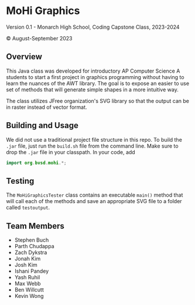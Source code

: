 # MoHi Graphics

Version 0.1 - Monarch High School, Coding Capstone Class, 2023-2024

© August-September 2023

## Overview
This Java class was developed for introductory AP Computer Science A students to start a first project in graphics programming without having to learn the nuances of the AWT library. The goal is to expose an easier to use set of methods that will generate simple shapes in a more intuitive way. 

The class utilizes JFree organization's SVG library so that the output can be in raster instead of vector format.

## Building and Usage
We did not use a traditional project file structure in this repo. 
To build the `.jar` file, just run the `build.sh` file from the command line.
Make sure to drop the `.jar` file in your classpath.
In your code, add
```java
import org.bvsd.mohi.*;
```
## Testing
The `MoHiGraphicsTester` class contains an executable `main()` method that will call each of the methods and save an appropriate SVG file to a folder called `testoutput`.

## Team Members
- Stephen Buch
- Parth Chudappa
- Zach Dykstra
- Jonah Kim
- Josh Kim
- Ishani Pandey
- Yash Ruhil
- Max Webb
- Ben Willcutt
- Kevin Wong
